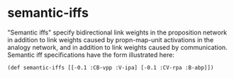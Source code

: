 semantic-iffs
=======

"Semantic iffs" specify bidirectional link weights in the proposition
network in addition to link weights caused by propn-map-unit activations
in the analogy network, and in addition to link weights caused by
communication.  Semantic iff specifications have the form illustrated here:

`(def semantic-iffs [[-0.1 :CB-vpp :V-ipa]
                     [-0.1 :CV-rpa :B-abp]])`

